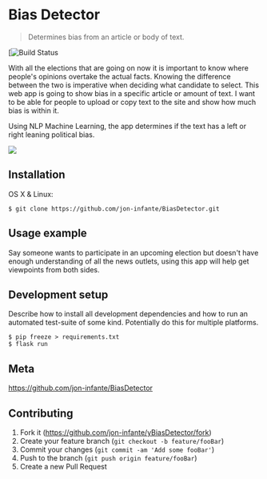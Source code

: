 # Bias Detector
> Determines bias from an article or body of text.


[![Build Status][travis-image]

With all the elections that are going on now it is important to know where people's opinions overtake the actual facts. Knowing the difference between the two is imperative when deciding what candidate to select. This web app is going to show bias in a specific article or amount of text. I want to be able for people to upload or copy text to the site and show how much bias is within it. 

Using NLP Machine Learning, the app determines if the text has a left or right leaning political bias.

![](header.png)

## Installation

OS X & Linux:

```$ git clone https://github.com/jon-infante/BiasDetector.git```

## Usage example

Say someone wants to participate in an upcoming election but doesn't have enough understanding of all the news outlets, using this app will help get viewpoints from both sides.


## Development setup

Describe how to install all development dependencies and how to run an automated test-suite of some kind. Potentially do this for multiple platforms.


```$ pip freeze > requirements.txt```<br/>
```$ flask run```


## Meta

https://github.com/jon-infante/BiasDetector

## Contributing

1. Fork it (<https://github.com/jon-infante/yBiasDetector/fork>)
2. Create your feature branch (`git checkout -b feature/fooBar`)
3. Commit your changes (`git commit -am 'Add some fooBar'`)
4. Push to the branch (`git push origin feature/fooBar`)
5. Create a new Pull Request

<!-- Markdown link & img dfn's -->
[npm-image]: https://img.shields.io/npm/v/datadog-metrics.svg?style=flat-square
[npm-url]: https://npmjs.org/package/datadog-metrics
[npm-downloads]: https://img.shields.io/npm/dm/datadog-metrics.svg?style=flat-square
[travis-image]: https://img.shields.io/travis/dbader/node-datadog-metrics/master.svg?style=flat-square
